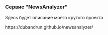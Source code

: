 ### Сервис "NewsAnalyzer" 
<p>Здесь будет описание моего крутого проекта</p>
<p>https://dubandrun.github.io/newsanalyzer/</p> 
